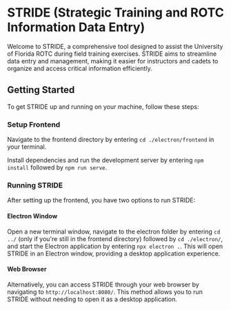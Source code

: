 
# STRIDE (Strategic Training and ROTC Information Data Entry)

Welcome to STRIDE, a comprehensive tool designed to assist the University of Florida ROTC during field training exercises. STRIDE aims to streamline data entry and management, making it easier for instructors and cadets to organize and access critical information efficiently.

## Getting Started

To get STRIDE up and running on your machine, follow these steps:

### Setup Frontend

Navigate to the frontend directory by entering `cd ./electron/frontend` in your terminal.

Install dependencies and run the development server by entering `npm install` followed by `npm run serve`.

### Running STRIDE

After setting up the frontend, you have two options to run STRIDE:

#### Electron Window
Open a new terminal window, navigate to the electron folder by entering `cd ../` (only if you're still in the frontend directory) followed by `cd ./electron/`, and start the Electron application by entering `npx electron .`. This will open STRIDE in an Electron window, providing a desktop application experience.

#### Web Browser
Alternatively, you can access STRIDE through your web browser by navigating to `http://localhost:8080/`. This method allows you to run STRIDE without needing to open it as a desktop application.